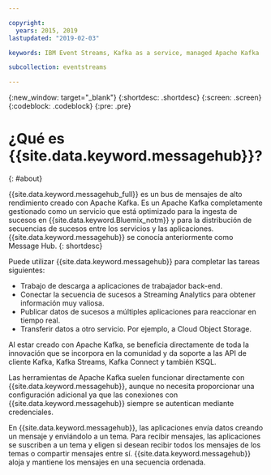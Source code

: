 ```yaml
---

copyright:
  years: 2015, 2019
lastupdated: "2019-02-03"

keywords: IBM Event Streams, Kafka as a service, managed Apache Kafka

subcollection: eventstreams

---
```


{:new_window: target="_blank"}
{:shortdesc: .shortdesc}
{:screen: .screen}
{:codeblock: .codeblock}
{:pre: .pre}

# ¿Qué es {{site.data.keyword.messagehub}}?
{: #about}

{{site.data.keyword.messagehub_full}} es un bus de mensajes de alto rendimiento creado con Apache Kafka. Es un Apache Kafka completamente gestionado como un servicio que está optimizado para la ingesta de sucesos en {{site.data.keyword.Bluemix_notm}} y para la distribución de secuencias de sucesos entre los servicios y las aplicaciones. {{site.data.keyword.messagehub}} se conocía anteriormente como Message Hub.
{: shortdesc}

Puede utilizar {{site.data.keyword.messagehub}} para completar las tareas siguientes:

* Trabajo de descarga a aplicaciones de trabajador back-end.
* Conectar la secuencia de sucesos a Streaming Analytics para obtener información muy valiosa.
* Publicar datos de sucesos a múltiples aplicaciones para
reaccionar
en tiempo real.
* Transferir datos a otro servicio. Por ejemplo, a Cloud Object Storage.

Al estar creado con Apache Kafka, se beneficia directamente de toda la innovación que se incorpora en la comunidad y da soporte a las API de cliente Kafka, Kafka Streams, Kafka Connect y también KSQL.

Las herramientas de Apache Kafka suelen funcionar directamente con {{site.data.keyword.messagehub}}, aunque no necesita proporcionar una configuración adicional ya que las conexiones con {{site.data.keyword.messagehub}} siempre se autentican mediante credenciales.

En {{site.data.keyword.messagehub}}, las aplicaciones envía datos creando un mensaje y enviándolo a un tema. Para recibir mensajes, las aplicaciones se suscriben a un tema y eligen si desean recibir todos los mensajes de los temas o compartir mensajes entre sí.
{{site.data.keyword.messagehub}} aloja y mantiene los mensajes en una secuencia ordenada. 




